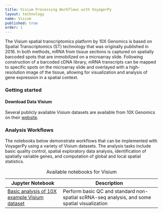 ```yaml
---
title: Visium Processing Workflows with VoyagerPy
layout: technology
name: Visium
published: true
order: 1
---
```


<p class="text-justify">
The Visium spatial transcriptomics platform by 10X Genomics is based on Spatial Transcriptomics (ST) technology that was originally published in 2016. In both methods, mRNA from tissue sections is captured on spatially barcoded spots that are immobilized on a microarray slide. Following construction of a barcoded cDNA library, mRNA transcripts can be mapped to specific spots on the microarray slide and overlayed with a high-resolution image of the tissue, allowing for visualization and analysis of gene expression in a spatial context.</p>

### Getting started
#### Download Data Visium

Several publicly available Visium datasets are available from 10X Genomics on their [website](https://www.10xgenomics.com/resources/datasets).

### Analysis Workflows

<p class="text-justify">
The notebooks below demonstrate workflows that can be implemented with VoyagerPy using a variety of Visium datasets. The analysis tasks include basic quality control, spatial exploratory data analysis, identification of spatially variable genes, and computation of global and local spatial statistics.</p>

<table class="table table-hover">
<caption>Available notebooks for Visium</caption>
<thead>
    <tr>
      <th scope="col">Jupyter Notebook</th>
      <th scope="col">Description</th>
    </tr>
  </thead>
  <tbody>
  <tr>
  <td>
  <a href="{{ site.baseurl }}/notebooks/visium_10x.html" class="link-primary">Basic analysis of 10X example Visium dataset</a>
  </td>
	<td>Perform basic QC and standard non-spatial scRNA-seq analysis, and some spatial visualization</td>
  </tr>
  </tbody>
</table>

